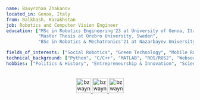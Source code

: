 ```yaml
name: Bauyrzhan Zhakanov
located_in: Genoa, Italy
from: Balkhash, Kazakhstan
job: Robotics and Computer Vision Engineer
education: ["MSc in Robotics Engineering'23 at University of Genoa, Italy",
            "Master Thesis at Orebro University, Sweden",
            "BSc in Robotics & Mechatronics'21 at Nazarbayev University, Kazakhstan"]

fields_of_interests: ["Social Robotics", "Green Technology", "Mobile Robotics", "VR"]
technical_background: ["Python", "C/C++", "MATLAB", "ROS/ROS2", "Webservices", "Cloud services"]
hobbies: ["Politics & History", "Entrepreneurship & Innovation", "Science and IoT"]
```
<p align="center">
<br/>
<a href="https://www.linkedin.com/in/bauyrzhan-zhakanov/">
  <img alt="bzwayne's LinkdeIn" width="40px" src="https://user-images.githubusercontent.com/43545812/144035037-0f415fc7-9f96-4517-a370-ccc6e78a714b.png" />
</a>
<a href="https://www.instagram.com/bzwayne">
  <img alt="bzwayne's Instagram" width="40px" src="https://user-images.githubusercontent.com/43545812/144035088-0dfb165f-8fe0-4d13-896c-876c29d2b128.png" />
</a>
<a href="https://open.spotify.com/user/31ndrl2posheess635vrgzryhcau">
  <img alt="bzwayne's Spotify" width="40px" src="https://user-images.githubusercontent.com/43545812/144035120-1ad5169b-91c7-4078-bef9-6a82c733f373.png" />
</a>
</p>

